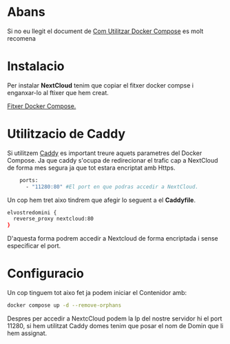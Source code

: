 # Abans
Si no eu llegit el document de [Com Utilitzar Docker Compose](https://github.com/Otorexer/SerLliure/blob/main/Tutorials/ComUtilitzarDockerCompose.md) es molt recomena


# Instalacio
Per instalar **NextCloud** tenim que copiar el fitxer docker compse i enganxar-lo al ftixer que hem creat.

[Fitxer Docker Compose.
](https://github.com/Otorexer/SerLliure/blob/main/Serveis/Nextcloud/docker-compose.yml)


# Utilitzacio de Caddy
Si utilitzem [Caddy](https://github.com/Otorexer/SerLliure/tree/main/Serveis/Caddy) es important treure aquets parametres del Docker Compose. Ja que caddy s'ocupa de redirecionar el trafic cap a NextCloud de forma mes segura ja que tot estara encriptat amb Https.
```bash
    ports:
      - "11280:80" #El port en que podras accedir a NextCloud.
```

Un cop hem tret aixo tindrem que afegir lo seguent a el **Caddyfile**.
```bash
elvostredomini {
  reverse_proxy nextcloud:80
}
```
D'aquesta forma podrem accedir a Nextcloud de forma encriptada i sense especificar el port.


# Configuracio
Un cop tinguem tot aixo fet ja podem iniciar el Contenidor amb:
```bash
docker compose up -d --remove-orphans
```

Despres per accedir a NextcCloud podem la Ip del nostre servidor hi el port 11280, si hem utilitzat Caddy domes tenim que posar el nom de Domin que li hem assignat.
